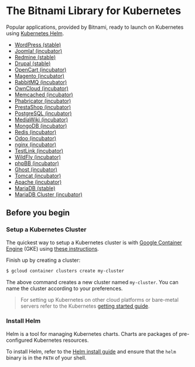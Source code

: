 # The Bitnami Library for Kubernetes

Popular applications, provided by Bitnami, ready to launch on Kubernetes using [Kubernetes Helm](https://github.com/kubernetes/helm).

- [WordPress (stable)](https://github.com/kubernetes/charts/tree/master/stable/wordpress)
- [Joomla! (incubator)](https://github.com/bitnami/charts/tree/master/incubator/joomla)
- [Redmine (stable)](https://github.com/kubernetes/charts/tree/master/stable/redmine)
- [Drupal (stable)](https://github.com/kubernetes/charts/tree/master/stable/drupal)
- [OpenCart (incubator)](https://github.com/bitnami/charts/tree/master/incubator/opencart)
- [Magento (incubator)](https://github.com/bitnami/charts/tree/master/incubator/magento)
- [RabbitMQ (incubator)](https://github.com/bitnami/charts/tree/master/incubator/rabbitmq)
- [OwnCloud (incubator)](https://github.com/bitnami/charts/tree/master/incubator/owncloud)
- [Memcached (incubator)](https://github.com/bitnami/charts/tree/master/incubator/memcached)
- [Phabricator (incubator)](https://github.com/bitnami/charts/tree/master/incubator/phabricator)
- [PrestaShop (incubator)](https://github.com/bitnami/charts/tree/master/incubator/prestashop)
- [PostgreSQL (incubator)](https://github.com/bitnami/charts/tree/master/incubator/postgresql)
- [MediaWiki (incubator)](https://github.com/bitnami/charts/tree/master/incubator/mediawiki)
- [MongoDB (incubator)](https://github.com/bitnami/charts/tree/master/incubator/mongodb)
- [Redis (incubator)](https://github.com/bitnami/charts/tree/master/incubator/redis)
- [Odoo (incubator)](https://github.com/bitnami/charts/tree/master/incubator/odoo)
- [nginx (incubator)](https://github.com/bitnami/charts/tree/master/incubator/nginx)
- [TestLink (incubator)](https://github.com/bitnami/charts/tree/master/incubator/testlink)
- [WildFly (incubator)](https://github.com/bitnami/charts/tree/master/incubator/wildfly)
- [phpBB (incubator)](https://github.com/bitnami/charts/tree/master/incubator/phpbb)
- [Ghost (incubator)](https://github.com/bitnami/charts/tree/master/incubator/ghost)
- [Tomcat (incubator)](https://github.com/bitnami/charts/tree/master/incubator/tomcat)
- [Apache (incubator)](https://github.com/bitnami/charts/tree/master/incubator/apache)
- [MariaDB (stable)](https://github.com/kubernetes/charts/tree/master/stable/mariadb)
- [MariaDB Cluster (incubator)](https://github.com/bitnami/charts/tree/master/incubator/mariadb-cluster)

## Before you begin

### Setup a Kubernetes Cluster

The quickest way to setup a Kubernetes cluster is with [Google Container Engine](https://cloud.google.com/container-engine/) (GKE) using [these instructions](https://cloud.google.com/container-engine/docs/before-you-begin).

Finish up by creating a cluster:

```bash
$ gcloud container clusters create my-cluster
```

The above command creates a new cluster named `my-cluster`. You can name the cluster according to your preferences.

> For setting up Kubernetes on other cloud platforms or bare-metal servers refer to the Kubernetes [getting started guide](http://kubernetes.io/docs/getting-started-guides/).

### Install Helm

Helm is a tool for managing Kubernetes charts. Charts are packages of pre-configured Kubernetes resources.

To install Helm, refer to the [Helm install guide](https://github.com/kubernetes/helm#install) and ensure that the `helm` binary is in the `PATH` of your shell.
